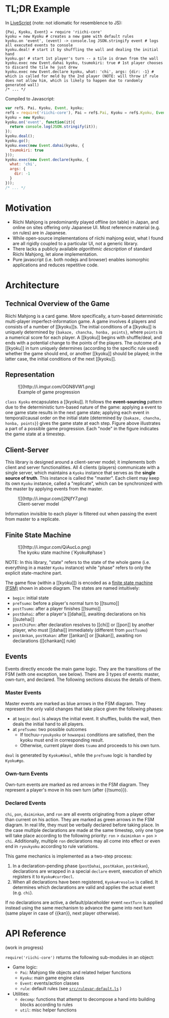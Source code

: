 # TL;DR Example

In [LiveScript][] (note: not idiomatic for resemblence to JS):

```livescript
{Pai, Kyoku, Event} = require 'riichi-core'
kyoku = new Kyoku # creates a new game with default rules
kyoku.on 'event', (event) -> console.log JSON.stringify event # logs all executed events to console
kyoku.deal! # start it by shuffling the wall and dealing the initial hand
kyoku.go! # start 1st player's turn -- a tile is drawn from the wall
kyoku.exec new Event.dahai kyoku, tsumokiri: true # 1st player chooses to discard the tile he just drew
kyoku.exec new Event.declare kyoku, what: 'chi', args: {dir: -1} # which is called for meld by the 2nd player (NOTE: will throw if rule does not allow him, which is likely to happen due to randomly generated wall)
/* ... */
```

Compiled to Javascript:

```javascript
var ref$, Pai, Kyoku, Event, kyoku;
ref$ = require('riichi-core'), Pai = ref$.Pai, Kyoku = ref$.Kyoku, Event = ref$.Event;
kyoku = new Kyoku;
kyoku.on('event', function(it){
  return console.log(JSON.stringify(it));
});
kyoku.deal();
kyoku.go();
kyoku.exec(new Event.dahai(kyoku, {
  tsumokiri: true
}));
kyoku.exec(new Event.declare(kyoku, {
  what: 'chi',
  args: {
    dir: -1
  }
}));
/* ... */
```

[LiveScript]: http://livescript.net/

# Motivation

* Riichi Mahjong is predominantly played offline (on table) in Japan, and online on sites offering only Japanese UI. Most reference material (e.g. on rules) are in Japanese.
* While open-source implementations of riichi mahjong exist, what I found are all rigidly coupled to a particular UI, not a generic library.
* There lacks a publicly available _algorithmic description_ of standard Riichi Mahjong, let alone implementation.
* Pure javascript (i.e. both nodejs and browser) enables isomorphic applications and reduces repetitive code.


# Architecture

## Technical Overview of the Game

Riichi Mahjong is a card game. More specifically, a turn-based deterministic multi-player imperfect-information game. A game involves 4 players and consists of a number of [[kyoku]]s. The initial conditions of a [[kyoku]] is uniquely determined by `{bakaze, chancha, honba, points}`, where `points` is a numerical score for each player. A [[kyoku]] begins with shuffle/deal, and ends with a potential change to the points of the players. The outcome of a [[kyoku]] in turn uniquely determines (according to the specific rule used) whether the game should end, or another [[kyoku]] should be played; in the latter case, the initial conditions of the next [[kyoku]].

## Representation

<figure>
![](http://i.imgur.com/OGN8VW1.png)
<figcaption>Example of game progression</figcaption>
</figure>

`class Kyoku` encapsulates a [[kyoku]]. It follows the **event-sourcing** pattern due to the deterministic turn-based nature of the game: applying a event to one game state results in the next game state; applying each event in temporal/causal order on the initial state (determined by `{bakaze, chancha, honba, points}`) gives the game state at each step. Figure above illustrates a part of a possible game progression. Each "node" in the figure indicates the game state at a timestep.


## Client-Server

This library is designed around a client-server model; it implements both client and server functionalities. All 4 clients (players) communicate with a single server, which maintains a `Kyoku` instance that serves as the **single source of truth**. This instance is called the "master". Each client may keep its own `Kyoku` instance, called a "replicate", which can be synchronized with the master by applying events from the master.

<figure>
![](http://i.imgur.com/j2NjfY7.png)
<figcaption>Client-server model</figcaption>
</figure>

Information invisible to each player is filtered out when passing the event from master to a replicate.


## Finite State Machine

<figure>
![](http://i.imgur.com/QiAucLo.png)
<figcaption>The kyoku state machine (`Kyoku#phase`)</figcaption>
</figure>

NOTE: In this library, "state" refers to the state of the whole game (i.e. everything in a master `Kyoku` instance) while "phase" refers to only the explicit state-machine part.

The game flow (within a [[kyoku]]) is encoded as a [finite state machine (FSM)][FSM] shown in above diagram. The states are named intuitively:

- `begin`: initial state
- `preTsumo`: before a player's normal turn to [[tsumo]]
- `postTsumo`: after a player finishes [[tsumo]]
- `postDahai`: after a player's [[dahai]], awaiting declarations on his [[sutehai]]
- `postChiPon`: after declaration resolves to [[chi]] or [[pon]] by another player, who must [[dahai]] immediately (different from `postTsumo`)
- `postAnkan`, `postKakan`: after [[ankan]] or [[kakan]], awaiting ron declarations ([[chankan]] rule)

[FSM]: https://en.wikipedia.org/wiki/Finite-state_machine
[DFA]: https://en.wikipedia.org/wiki/Deterministic_finite_automaton

## Events

Events directly encode the main game logic. They are the transitions of the FSM (with one exception, see below). There are 3 types of events: master, own-turn, and declared. The following sections discuss the details of them.

### Master Events

Master events are marked as blue arrows in the FSM diagram. They represent the only valid changes that take place given the following phases:

- at `begin`: `deal` is always the initial event. It shuffles, builds the wall, then deals the initial hand to all players.
- at `preTsumo`: two possible outcomes
	- If tochuu-`ryoukyoku` or `howanpai` conditions are satisfied, then the kyoku must end in corresponding result.
	- Otherwise, current player does `tsumo` and proceeds to his own turn.

`deal` is generated by `Kyoku#deal`, while the `preTsumo` logic is handled by `Kyoku#go`.


### Own-turn Events

Own-turn events are marked as red arrows in the FSM diagram. They represent a player's move in his own turn (after {{tsumo}}).


### Declared Events

`chi`, `pon`, `daiminkan`, and `ron` are all events originating from a player other than current on his action. They are marked as green arrows in the FSM diagram. In real life, they must be verbally declared before taking place. In the case multiple declarations are made at the same timestep, only one type will take place according to the following priority: `ron` > `daiminkan` = `pon` > `chi`. Additionally, multiple `ron` declarations may all come into effect or even end in `ryoukyoku` according to rule variations.

This game mechanics is implemented as a two-step process:

1. In a declaration-pending phase (`postDahai`, `postKakan`, `postAnkan`), declarations are wrapped in a special `declare` event, execution of which registers it to `Kyoku#currDecl`.
2. When all declarations have been registered, `Kyoku#resolve` is called. It determines which declarations are valid and applies the actual event (e.g. `chi`).

If no declarations are active, a default/placeholder event `nextTurn` is applied instead using the same mechanism to advance the game into next turn (same player in case of {{kan}}, next player otherwise).



# API Reference

(work in progress)

`require('riichi-core')` returns the following sub-modules in an object:

* Game logic:
 	* `Pai`: Mahjong tile objects and related helper functions
	* `Kyoku`: main game engine class
	* `Event`: events/action classes
	* `rule`: default rules (see [`src/rulevar-default.ls`](../src/rulevar-default.ls) )
* Utilities:
	* `decomp`: functions that attempt to decompose a hand into building blocks according to rules
	* `util`: misc helper functions